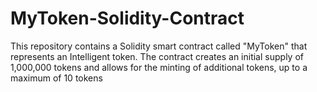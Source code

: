 # MyToken-Solidity-Contract
This repository contains a Solidity smart contract called "MyToken" that represents an Intelligent token. The contract creates an initial supply of 1,000,000 tokens and allows for the minting of additional tokens, up to a maximum of 10 tokens
